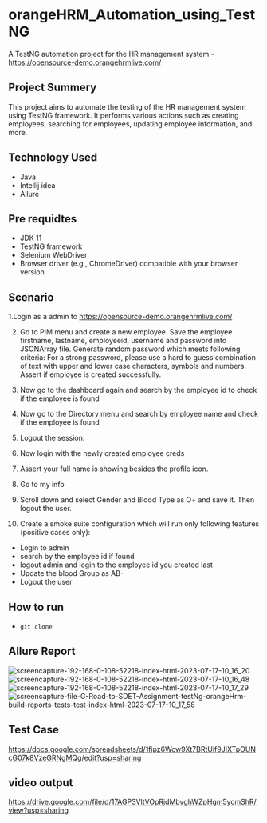 # orangeHRM_Automation_using_TestNG
A TestNG automation project for the HR management system - https://opensource-demo.orangehrmlive.com/

## Project Summery
This project aims to automate the testing of the HR management system using TestNG framework. It performs various actions such as creating employees, searching for employees, updating employee information, and more.


## Technology Used
- Java
- Intellij idea
- Allure

## Pre requidtes
- JDK 11
- TestNG framework
- Selenium WebDriver
- Browser driver (e.g., ChromeDriver) compatible with your browser version


## Scenario
1.Login as a admin to https://opensource-demo.orangehrmlive.com/

2. Go to PIM menu and create a new employee. Save the employee firstname, lastname, employeeid, username and password into JSONArray file. Generate random password which meets following criteria:
For a strong password, please use a hard to guess combination of text with upper and lower case characters, symbols and numbers. Assert if employee is created successfully.

3. Now go to the dashboard again and search by the employee id to check if the employee is found

4. Now go to the Directory menu and search by employee name and check if the employee is found

5. Logout the session.

6. Now login with the newly created employee creds

7. Assert your full name is showing besides the profile icon.

8. Go to my info

9. Scroll down and select Gender and Blood Type as O+ and save it. Then logout the user.

10. Create a smoke suite configuration which will run only following features (positive cases only):

- Login to admin
- search by the employee id if found
- logout admin and login to the employee id you created last
- Update the blood Group as AB-
- Logout the user


## How to run
- ``git clone``


## Allure Report
![screencapture-192-168-0-108-52218-index-html-2023-07-17-10_16_20](https://github.com/roshnirifa/orangeHRM_Automation_using_TestNG/assets/74822231/82d2e7ef-1cf6-476c-b58c-f5e34e8cd703)
![screencapture-192-168-0-108-52218-index-html-2023-07-17-10_16_48](https://github.com/roshnirifa/orangeHRM_Automation_using_TestNG/assets/74822231/95ed6cf1-0574-479a-936f-d4fe61813ac6)
![screencapture-192-168-0-108-52218-index-html-2023-07-17-10_17_29](https://github.com/roshnirifa/orangeHRM_Automation_using_TestNG/assets/74822231/3e594c7e-4e09-4c49-ad2b-f2eff137c2ad)
![screencapture-file-G-Road-to-SDET-Assignment-testNg-orangeHrm-build-reports-tests-test-index-html-2023-07-17-10_17_58](https://github.com/roshnirifa/orangeHRM_Automation_using_TestNG/assets/74822231/3d3fe1e4-79de-4ac8-83ab-3767c7118cee)

## Test Case 
https://docs.google.com/spreadsheets/d/1fipz6Wcw9Xt7BRtUif9JIXTpOUNcG07k8VzeGRNgMQg/edit?usp=sharing


##  video output 
https://drive.google.com/file/d/17AGP3VltVOpRjdMbvghWZpHgm5ycmShR/view?usp=sharing
